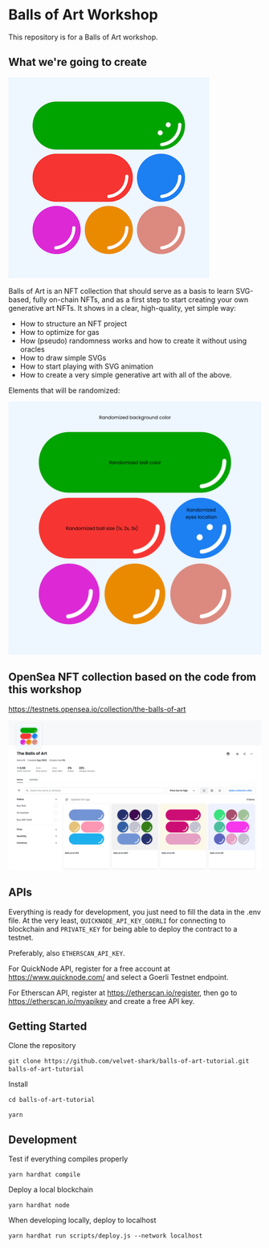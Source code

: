# Balls of Art Workshop

This repository is for a Balls of Art workshop.

## What we're going to create

![Balls of Art](img/balls-of-art-thumb.png?raw=true "Balls of Art")

Balls of Art is an NFT collection that should serve as a basis to learn SVG-based, fully on-chain NFTs, and as a first step to start creating your own generative art NFTs. It shows in a clear, high-quality, yet simple way:

- How to structure an NFT project
- How to optimize for gas
- How (pseudo) randomness works and how to create it without using oracles
- How to draw simple SVGs
- How to start playing with SVG animation
- How to create a very simple generative art with all of the above.

Elements that will be randomized:

![Balls of Art](img/balls-of-art-randomizations.png?raw=true "Balls of Art randomizations")

## OpenSea NFT collection based on the code from this workshop

https://testnets.opensea.io/collection/the-balls-of-art

![Balls of Art](img/balls-of-art-opensea.png?raw=true "Balls of Art on OpenSea")

## APIs

Everything is ready for development, you just need to fill the data in the .env file. At the very least, `QUICKNODE_API_KEY_GOERLI` for connecting to blockchain and `PRIVATE_KEY` for being able to deploy the contract to a testnet.

Preferably, also `ETHERSCAN_API_KEY`.

For QuickNode API, register for a free account at https://www.quicknode.com/ and select a Goerli Testnet endpoint.

For Etherscan API, register at https://etherscan.io/register, then go to https://etherscan.io/myapikey and create a free API key.

## Getting Started

Clone the repository

```shell
git clone https://github.com/velvet-shark/balls-of-art-tutorial.git balls-of-art-tutorial
```

Install

```shell
cd balls-of-art-tutorial
```

```shell
yarn
```

## Development

Test if everything compiles properly

```shell
yarn hardhat compile
```

Deploy a local blockchain

```shell
yarn hardhat node
```

When developing locally, deploy to localhost

```shell
yarn hardhat run scripts/deploy.js --network localhost
```
